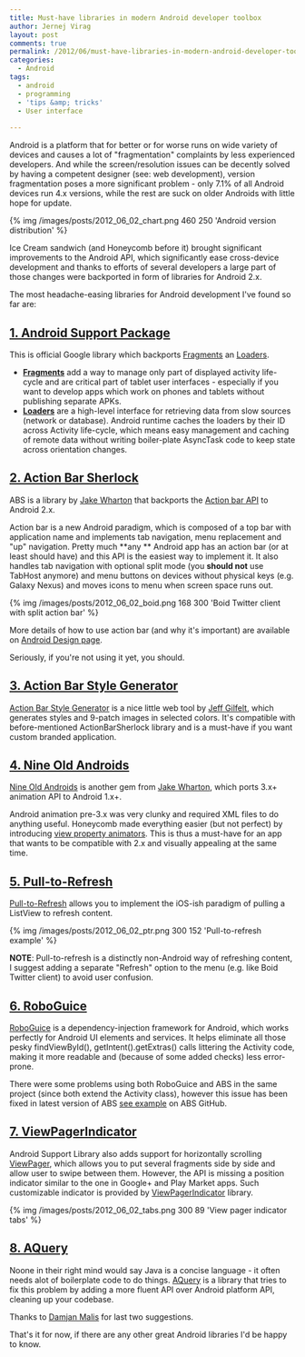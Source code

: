 ```yaml
---
title: Must-have libraries in modern Android developer toolbox
author: Jernej Virag
layout: post
comments: true
permalink: /2012/06/must-have-libraries-in-modern-android-developer-toolbox/
categories:
  - Android
tags:
  - android
  - programming
  - 'tips &amp; tricks'
  - User interface
  
---
```

Android is a platform that for better or for worse runs on wide variety of devices and causes a lot of "fragmentation" complaints by less experienced developers. And while the screen/resolution issues can be decently solved by having a competent designer (see: web development), version fragmentation poses a more significant problem - only 7.1% of all Android devices run 4.x versions, while the rest are suck on older Androids with little hope for update.

{% img /images/posts/2012_06_02_chart.png 460 250 'Android version distribution' %}

Ice Cream sandwich (and Honeycomb before it) brought significant improvements to the Android API, which significantly ease cross-device development and thanks to efforts of several developers a large part of those changes were backported in form of libraries for Android 2.x.

The most headache-easing libraries for Android development I've found so far are:

## [1. Android Support Package][2]

This is official Google library which backports [Fragments][3] an [Loaders][4].

*   **[Fragments][3]** add a way to manage only part of displayed activity life-cycle and are critical part of tablet user interfaces - especially if you want to develop apps which work on phones and tablets without publishing separate APKs.
*   **[Loaders][4]** are a high-level interface for retrieving data from slow sources (network or database). Android runtime caches the loaders by their ID across Activity life-cycle, which means easy management and caching of remote data without writing boiler-plate AsyncTask code to keep state across orientation changes.

## [2. Action Bar Sherlock][5]

ABS is a library by [Jake Wharton][6] that backports the [Action bar API][7] to Android 2.x.

Action bar is a new Android paradigm, which is composed of a top bar with application name and implements tab navigation, menu replacement and "up" navigation. Pretty much **any ** Android app has an action bar (or at least should have) and this API is the easiest way to implement it. It also handles tab navigation with optional split mode (you **should not** use TabHost anymore) and menu buttons on devices without physical keys (e.g. Galaxy Nexus) and moves icons to menu when screen space runs out.

{% img /images/posts/2012_06_02_boid.png 168 300 'Boid Twitter client with split action bar' %}

More details of how to use action bar (and why it's important) are available on [Android Design page][9].

Seriously, if you're not using it yet, you should.

## [3. Action Bar Style Generator][10]

[Action Bar Style Generator][10] is a nice little web tool by [Jeff Gilfelt][11], which generates styles and 9-patch images in selected colors. It's compatible with before-mentioned ActionBarSherlock library and is a must-have if you want custom branded application.

## [4. Nine Old Androids][12]

[Nine Old Androids][12] is another gem from [Jake Wharton][6], which ports 3.x+ animation API to Android 1.x+.

Android animation pre-3.x was very clunky and required XML files to do anything useful. Honeycomb made everything easier (but not perfect) by introducing [view property animators][13]. This is thus a must-have for an app that wants to be compatible with 2.x and visually appealing at the same time.

## [5. Pull-to-Refresh][14]

[Pull-to-Refresh][14] allows you to implement the iOS-ish paradigm of pulling a ListView to refresh content.

{% img /images/posts/2012_06_02_ptr.png 300 152 'Pull-to-refresh example' %}

**NOTE**: Pull-to-refresh is a distinctly non-Android way of refreshing content, I suggest adding a separate "Refresh" option to the menu (e.g. like Boid Twitter client) to avoid user confusion.

## [6. RoboGuice][15]

[RoboGuice][15] is a dependency-injection framework for Android, which works perfectly for Android UI elements and services. It helps eliminate all those pesky findViewById(), getIntent().getExtras() calls littering the Activity code, making it more readable and (because of some added checks) less error-prone.

There were some problems using both RoboGuice and ABS in the same project (since both extend the Activity class), however this issue has been fixed in latest version of ABS [see example][16] on ABS GitHub.

## [7. ViewPagerIndicator][17]

Android Support Library also adds support for horizontally scrolling [ViewPager][18], which allows you to put several fragments side by side and allow user to swipe between them. However, the API is missing a position indicator similar to the one in Google+ and Play Market apps. Such customizable indicator is provided by [ViewPagerIndicator][17] library.

{% img /images/posts/2012_06_02_tabs.png 300 89 'View pager indicator tabs' %}

## [8. AQuery][20]

Noone in their right mind would say Java is a concise language - it often needs alot of boilerplate code to do things. [AQuery][20] is a library that tries to fix this problem by adding a more fluent API over Android platform API, cleaning up your codebase.

Thanks to [Damjan Malis][21] for last two suggestions.

That's it for now, if there are any other great Android libraries I'd be happy to know.

 [2]: http://developer.android.com/sdk/compatibility-library.html
 [3]: http://developer.android.com/guide/topics/fundamentals/fragments.html
 [4]: http://developer.android.com/guide/topics/fundamentals/loaders.html
 [5]: http://actionbarsherlock.com/
 [6]: http://jakewharton.com/
 [7]: http://developer.android.com/guide/topics/ui/actionbar.html
 [8]: https://play.google.com/store/apps/details?id=com.teamboid.twitter
 [9]: http://developer.android.com/design/patterns/actionbar.html
 [10]: http://jgilfelt.github.com/android-actionbarstylegenerator/
 [11]: https://twitter.com/#!/readyState
 [12]: http://nineoldandroids.com/
 [13]: http://android-developers.blogspot.com/2011/05/introducing-viewpropertyanimator.html
 [14]: https://github.com/chrisbanes/Android-PullToRefresh
 [15]: http://code.google.com/p/roboguice/
 [16]: https://github.com/JakeWharton/ActionBarSherlock/tree/master/samples/roboguice
 [17]: http://viewpagerindicator.com/
 [18]: http://developer.android.com/reference/android/support/v4/view/ViewPager.html
 [20]: http://code.google.com/p/android-query
 [21]: https://twitter.com/#!/malisd